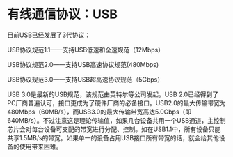 # 有线通信协议：USB

目前USB已经发展了3代协议：

USB协议规范1.1——支持USB低速和全速规范（12Mbps）

USB协议规范2.0——支持USB高速协议规范(480Mbps)

USB协议规范3.0——支持USB超高速协议规范（5Gbps）

USB 3.0是最新的USB规范，该规范由英特尔等公司发起。USB 2.0已经得到了PC厂商普遍认可，接口更成为了硬件厂商的必备接口。USB2.0的最大传输带宽为480Mbps（60MB/s），而USB3.0的最大传输带宽高达5.0Gbps（即640MB/s）。不过注意这是理论传输值，如果几台设备共用一个USB通道，主控制芯片会对每台设备可支配的带宽进行分配、控制。如在USB1.1中，所有设备只能共享1.5MB/s的带宽。如果单一的设备占用USB接口所有带宽的话，就会给其他设备的使用带来困难。
